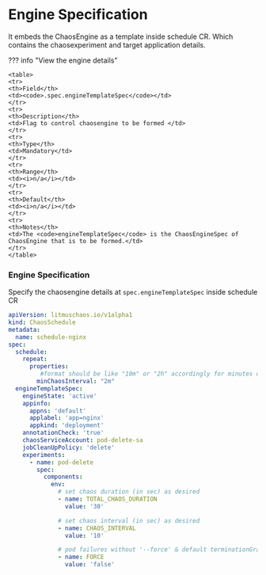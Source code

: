 # Engine Specification

It embeds the ChaosEngine as a template inside schedule CR. Which contains the chaosexperiment and target application details.

??? info "View the engine details"

    <table>
    <tr>
    <th>Field</th>
    <td><code>.spec.engineTemplateSpec</code></td>
    </tr>
    <tr>
    <th>Description</th>
    <td>Flag to control chaosengine to be formed </td>
    </tr>
    <tr>
    <th>Type</th>
    <td>Mandatory</td>
    </tr>
    <tr>
    <th>Range</th>
    <td><i>n/a</i></td>
    </tr>
    <tr>
    <th>Default</th>
    <td><i>n/a</i></td>
    </tr>
    <tr>
    <th>Notes</th>
    <td>The <code>engineTemplateSpec</code> is the ChaosEngineSpec of ChaosEngine that is to be formed.</td>
    </tr>
    </table>

### Engine Specification

Specify the chaosengine details at `spec.engineTemplateSpec` inside schedule CR

[embedmd]:# (https://raw.githubusercontent.com/ispeakc0de/litmus/scheduler/mkdocs/docs/experiments/chaos-resources/chaos-scheduler/repeat/basic-schema.yaml yaml)
```yaml
apiVersion: litmuschaos.io/v1alpha1
kind: ChaosSchedule
metadata:
  name: schedule-nginx
spec:
  schedule:
    repeat:
      properties:
         #format should be like "10m" or "2h" accordingly for minutes or hours
        minChaosInterval: "2m"  
  engineTemplateSpec:
    engineState: 'active'
    appinfo:
      appns: 'default'
      applabel: 'app=nginx'
      appkind: 'deployment'
    annotationCheck: 'true'
    chaosServiceAccount: pod-delete-sa
    jobCleanUpPolicy: 'delete'
    experiments:
      - name: pod-delete
        spec:
          components:
            env:
              # set chaos duration (in sec) as desired
              - name: TOTAL_CHAOS_DURATION
                value: '30'

              # set chaos interval (in sec) as desired
              - name: CHAOS_INTERVAL
                value: '10'

              # pod failures without '--force' & default terminationGracePeriodSeconds
              - name: FORCE
                value: 'false'
```
